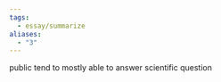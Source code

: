 ```yaml
---
tags:
  - essay/summarize
aliases:
  - "3"
---
```

public tend to mostly able to answer scientific question
